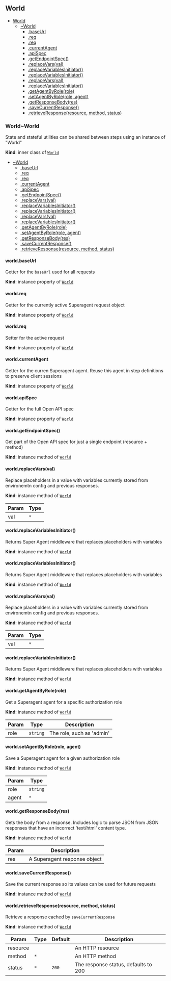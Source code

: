 <a name="module_World"></a>

## World

* [World](#module_World)
    * [~World](#module_World..World)
        * [.baseUrl](#module_World..World+baseUrl)
        * [.req](#module_World..World+req)
        * [.req](#module_World..World+req)
        * [.currentAgent](#module_World..World+currentAgent)
        * [.apiSpec](#module_World..World+apiSpec)
        * [.getEndpointSpec()](#module_World..World+getEndpointSpec)
        * [.replaceVars(val)](#module_World..World+replaceVars)
        * [.replaceVariablesInitiator()](#module_World..World+replaceVariablesInitiator)
        * [.replaceVariablesInitiator()](#module_World..World+replaceVariablesInitiator)
        * [.replaceVars(val)](#module_World..World+replaceVars)
        * [.replaceVariablesInitiator()](#module_World..World+replaceVariablesInitiator)
        * [.getAgentByRole(role)](#module_World..World+getAgentByRole)
        * [.setAgentByRole(role, agent)](#module_World..World+setAgentByRole)
        * [.getResponseBody(res)](#module_World..World+getResponseBody)
        * [.saveCurrentResponse()](#module_World..World+saveCurrentResponse)
        * [.retrieveResponse(resource, method, status)](#module_World..World+retrieveResponse)

<a name="module_World..World"></a>

### World~World
State and stateful utilities can be shared between steps using an instance of "World"

**Kind**: inner class of [<code>World</code>](#module_World)  

* [~World](#module_World..World)
    * [.baseUrl](#module_World..World+baseUrl)
    * [.req](#module_World..World+req)
    * [.req](#module_World..World+req)
    * [.currentAgent](#module_World..World+currentAgent)
    * [.apiSpec](#module_World..World+apiSpec)
    * [.getEndpointSpec()](#module_World..World+getEndpointSpec)
    * [.replaceVars(val)](#module_World..World+replaceVars)
    * [.replaceVariablesInitiator()](#module_World..World+replaceVariablesInitiator)
    * [.replaceVariablesInitiator()](#module_World..World+replaceVariablesInitiator)
    * [.replaceVars(val)](#module_World..World+replaceVars)
    * [.replaceVariablesInitiator()](#module_World..World+replaceVariablesInitiator)
    * [.getAgentByRole(role)](#module_World..World+getAgentByRole)
    * [.setAgentByRole(role, agent)](#module_World..World+setAgentByRole)
    * [.getResponseBody(res)](#module_World..World+getResponseBody)
    * [.saveCurrentResponse()](#module_World..World+saveCurrentResponse)
    * [.retrieveResponse(resource, method, status)](#module_World..World+retrieveResponse)

<a name="module_World..World+baseUrl"></a>

#### world.baseUrl
Getter for the `baseUrl` used for all requests

**Kind**: instance property of [<code>World</code>](#module_World..World)  
<a name="module_World..World+req"></a>

#### world.req
Getter for the currently active Superagent request object

**Kind**: instance property of [<code>World</code>](#module_World..World)  
<a name="module_World..World+req"></a>

#### world.req
Setter for the active request

**Kind**: instance property of [<code>World</code>](#module_World..World)  
<a name="module_World..World+currentAgent"></a>

#### world.currentAgent
Getter for the curren Superagent agent.
Reuse this agent in step definitions to preserve client sessions

**Kind**: instance property of [<code>World</code>](#module_World..World)  
<a name="module_World..World+apiSpec"></a>

#### world.apiSpec
Getter for the full Open API spec

**Kind**: instance property of [<code>World</code>](#module_World..World)  
<a name="module_World..World+getEndpointSpec"></a>

#### world.getEndpointSpec()
Get part of the Open API spec for just a single endpoint (resource + method)

**Kind**: instance method of [<code>World</code>](#module_World..World)  
<a name="module_World..World+replaceVars"></a>

#### world.replaceVars(val)
Replace placeholders in a value with variables currently stored from
environemtn config and previous responses.

**Kind**: instance method of [<code>World</code>](#module_World..World)  

| Param | Type |
| --- | --- |
| val | <code>\*</code> | 

<a name="module_World..World+replaceVariablesInitiator"></a>

#### world.replaceVariablesInitiator()
Returns Super Agent middleware that replaces placeholders with
variables

**Kind**: instance method of [<code>World</code>](#module_World..World)  
<a name="module_World..World+replaceVariablesInitiator"></a>

#### world.replaceVariablesInitiator()
Returns Super Agent middleware that replaces placeholders with
variables

**Kind**: instance method of [<code>World</code>](#module_World..World)  
<a name="module_World..World+replaceVars"></a>

#### world.replaceVars(val)
Replace placeholders in a value with variables currently stored from
environemtn config and previous responses.

**Kind**: instance method of [<code>World</code>](#module_World..World)  

| Param | Type |
| --- | --- |
| val | <code>\*</code> | 

<a name="module_World..World+replaceVariablesInitiator"></a>

#### world.replaceVariablesInitiator()
Returns Super Agent middleware that replaces placeholders with
variables

**Kind**: instance method of [<code>World</code>](#module_World..World)  
<a name="module_World..World+getAgentByRole"></a>

#### world.getAgentByRole(role)
Get a Superagent agent for a specific authorization role

**Kind**: instance method of [<code>World</code>](#module_World..World)  

| Param | Type | Description |
| --- | --- | --- |
| role | <code>string</code> | The role, such as 'admin' |

<a name="module_World..World+setAgentByRole"></a>

#### world.setAgentByRole(role, agent)
Save a Superagent agent for a given authorization role

**Kind**: instance method of [<code>World</code>](#module_World..World)  

| Param | Type |
| --- | --- |
| role | <code>string</code> | 
| agent | <code>\*</code> | 

<a name="module_World..World+getResponseBody"></a>

#### world.getResponseBody(res)
Gets the body from a response. Includes logic to parse
JSON from JSON responses that have an incorrect 'text/html' content type.

**Kind**: instance method of [<code>World</code>](#module_World..World)  

| Param | Description |
| --- | --- |
| res | A Superagent response object |

<a name="module_World..World+saveCurrentResponse"></a>

#### world.saveCurrentResponse()
Save the current response so its values can be used for future requests

**Kind**: instance method of [<code>World</code>](#module_World..World)  
<a name="module_World..World+retrieveResponse"></a>

#### world.retrieveResponse(resource, method, status)
Retrieve a response cached by `saveCurrentResponse`

**Kind**: instance method of [<code>World</code>](#module_World..World)  

| Param | Type | Default | Description |
| --- | --- | --- | --- |
| resource |  |  | An HTTP resource |
| method | <code>\*</code> |  | An HTTP method |
| status | <code>\*</code> | <code>200</code> | The response status, defaults to 200 |

